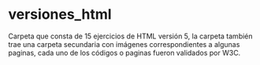 # versiones_html
Carpeta que consta de 15 ejercicios de HTML versión 5, la carpeta también trae una carpeta secundaria con imágenes correspondientes a algunas paginas, cada uno de los códigos o paginas fueron validados por W3C.
